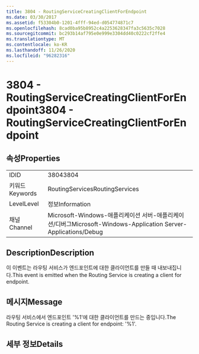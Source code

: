 ```yaml
---
title: 3804 - RoutingServiceCreatingClientForEndpoint
ms.date: 03/30/2017
ms.assetid: f53304b0-1201-4fff-94ed-d054774871c7
ms.openlocfilehash: 8cad0ba95b8952c4a2253628347fa3c5635c7028
ms.sourcegitcommit: bc293b14af795e0e999e3304dd40c0222cf2ffe4
ms.translationtype: MT
ms.contentlocale: ko-KR
ms.lasthandoff: 11/26/2020
ms.locfileid: "96282316"
---
```

# <a name="3804---routingservicecreatingclientforendpoint"></a><span data-ttu-id="731fa-102">3804 - RoutingServiceCreatingClientForEndpoint</span><span class="sxs-lookup"><span data-stu-id="731fa-102">3804 - RoutingServiceCreatingClientForEndpoint</span></span>

## <a name="properties"></a><span data-ttu-id="731fa-103">속성</span><span class="sxs-lookup"><span data-stu-id="731fa-103">Properties</span></span>  
  
|||  
|-|-|  
|<span data-ttu-id="731fa-104">ID</span><span class="sxs-lookup"><span data-stu-id="731fa-104">ID</span></span>|<span data-ttu-id="731fa-105">3804</span><span class="sxs-lookup"><span data-stu-id="731fa-105">3804</span></span>|  
|<span data-ttu-id="731fa-106">키워드</span><span class="sxs-lookup"><span data-stu-id="731fa-106">Keywords</span></span>|<span data-ttu-id="731fa-107">RoutingServices</span><span class="sxs-lookup"><span data-stu-id="731fa-107">RoutingServices</span></span>|  
|<span data-ttu-id="731fa-108">Level</span><span class="sxs-lookup"><span data-stu-id="731fa-108">Level</span></span>|<span data-ttu-id="731fa-109">정보</span><span class="sxs-lookup"><span data-stu-id="731fa-109">Information</span></span>|  
|<span data-ttu-id="731fa-110">채널</span><span class="sxs-lookup"><span data-stu-id="731fa-110">Channel</span></span>|<span data-ttu-id="731fa-111">Microsoft-Windows-애플리케이션 서버-애플리케이션/디버그</span><span class="sxs-lookup"><span data-stu-id="731fa-111">Microsoft-Windows-Application Server-Applications/Debug</span></span>|  
  
## <a name="description"></a><span data-ttu-id="731fa-112">Description</span><span class="sxs-lookup"><span data-stu-id="731fa-112">Description</span></span>  

 <span data-ttu-id="731fa-113">이 이벤트는 라우팅 서비스가 엔드포인트에 대한 클라이언트를 만들 때 내보내집니다.</span><span class="sxs-lookup"><span data-stu-id="731fa-113">This event is emitted when the Routing Service is creating a client for endpoint.</span></span>  
  
## <a name="message"></a><span data-ttu-id="731fa-114">메시지</span><span class="sxs-lookup"><span data-stu-id="731fa-114">Message</span></span>  

 <span data-ttu-id="731fa-115">라우팅 서비스에서 엔드포인트 '%1'에 대한 클라이언트를 만드는 중입니다.</span><span class="sxs-lookup"><span data-stu-id="731fa-115">The Routing Service is creating a client for endpoint: '%1'.</span></span>  
  
## <a name="details"></a><span data-ttu-id="731fa-116">세부 정보</span><span class="sxs-lookup"><span data-stu-id="731fa-116">Details</span></span>

